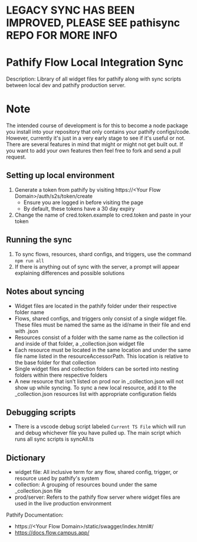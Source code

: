 # LEGACY SYNC HAS BEEN IMPROVED, PLEASE SEE pathisync REPO FOR MORE INFO
# Pathify Flow Local Integration Sync
Description: Library of all widget files for pathify along with sync scripts between local dev and pathify production server.

# Note
The intended course of development is for this to become a node package you install into your repository that only contains your pathify configs/code. However, currently it's just in a very early stage to see if it's useful or not. There are several features in mind that might or might not get built out. If you want to add your own features then feel free to fork and send a pull request. 

## Setting up local environment
1. Generate a token from pathify by visiting https://\<Your Flow Domain\>/auth/s2s/token/create
    - Ensure you are logged in before visiting the page
    - By default, these tokens have a 30 day expiry
2. Change the name of cred.token.example to cred.token and paste in your token

## Running the sync
1. To sync flows, resources, shard configs, and triggers, use the command `npm run all`
2. If there is anything out of sync with the server, a prompt will appear explaining differences and possible solutions

## Notes about syncing
- Widget files are located in the pathify folder under their respective folder name
- Flows, shared configs, and triggers only consist of a single widget file. These files must be named the same as the id/name in their file and end with .json
- Resources consist of a folder with the same name as the collection id and inside of that folder, a \_collection.json widget file
- Each resource must be located in the same location and under the same file name listed in the resourceAccessorPath. This location is relative to the base folder for that collection
- Single widget files and collection folders can be sorted into nesting folders within there respective folders
- A new resource that isn't listed on prod nor in \_collection.json will not show up while syncing. To sync a new local resource, add it to the \_collection.json resources list with appropriate configuration fields

## Debugging scripts
- There is a vscode debug script labeled `Current TS File` which will run and debug whichever file you have pulled up. The main script which runs all sync scripts is syncAll.ts

## Dictionary
- widget file: All inclusive term for any flow, shared config, trigger, or resource used by pathify's system
- collection: A grouping of resources bound under the same \_collection.json file
- prod/server: Refers to the pathify flow server where widget files are used in the live production environment

Pathify Documentation:
- https://\<Your Flow Domain\>/static/swagger/index.html#/
- https://docs.flow.campus.app/
